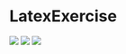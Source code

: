 # LatexExercise

<img src="https://latex.codecogs.com/svg.latex?basic-cust-accts\leftarrow\Pi_{(name,customer.sin,account-number)}(\sigma_{customer.sin=account.sin}(customer\timesaccount))"/>

<img src="https://latex.codecogs.com/svg.latex?someDatabase\leftarrow\Pi_{(a,b,c)}(\sigma_{a\times_{b}a.a=b.y})"/>



<img src="https://latex.codecogs.com/svg.latex?where\;P=c.salesRepEmployeeNumber=e.employeeNumber\wedgee.officeCode = o.officeCode\wedgec.city=o.city"/>
